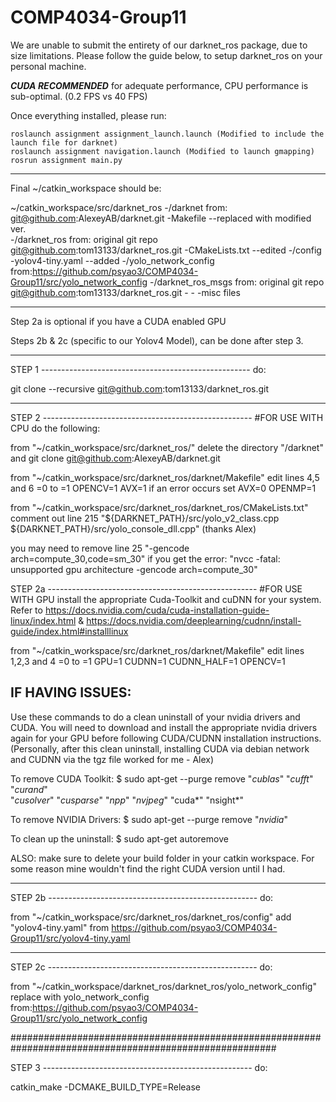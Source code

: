 # COMP4034-Group11



We are unable to submit the entirety of our darknet_ros package, due to size limitations.
Please follow the guide below, to setup darknet_ros on your personal machine.

***CUDA RECOMMENDED*** for adequate performance, CPU performance is sub-optimal. (0.2 FPS vs 40 FPS)

Once everything installed, please run:
	
	roslaunch assignment assignment_launch.launch (Modified to include the launch file for darknet)
	roslaunch assignment navigation.launch (Modified to launch gmapping)
	rosrun assignment main.py
	
***
Final ~/catkin_workspace should be:

~/catkin_workspace/src/darknet_ros
    -/darknet                                      from: git@github.com:AlexeyAB/darknet.git
        -Makefile   --replaced with modified ver.  
    -/darknet_ros                                  from: original git repo git@github.com:tom13133/darknet_ros.git
        -CMakeLists.txt   --edited
        -/config
            -yolov4-tiny.yaml   --added
        -/yolo_network_config                     from:https://github.com/psyao3/COMP4034-Group11/src/yolo_network_config
    -/darknet_ros_msgs                             from: original git repo git@github.com:tom13133/darknet_ros.git
    -
    -
    -misc files

***
Step 2a is optional if you have a CUDA enabled GPU

Steps 2b & 2c (specific to our Yolov4 Model), can be done after step 3.


***
STEP 1 ----------------------------------------------------
do: 

git clone --recursive git@github.com:tom13133/darknet_ros.git

***
STEP 2 ---------------------------------------------------- #FOR USE WITH CPU
do the following:

from "~/catkin_workspace/src/darknet_ros/" 
delete the directory "/darknet" and git clone git@github.com:AlexeyAB/darknet.git

from "~/catkin_workspace/src/darknet_ros/darknet/Makefile"
edit lines 4,5 and 6
=0 to =1
OPENCV=1
AVX=1                if an error occurs set AVX=0
OPENMP=1

from "~/catkin_workspace/src/darknet_ros/darknet_ros/CMakeLists.txt"
comment out line 215 "${DARKNET_PATH}/src/yolo_v2_class.cpp         ${DARKNET_PATH}/src/yolo_console_dll.cpp"
(thanks Alex)

you may need to remove line 25 "-gencode arch=compute_30,code=sm_30" if you get the error: 
"nvcc -fatal: unsupported gpu architecture -gencode arch=compute_30"

STEP 2a ---------------------------------------------------- #FOR USE WITH GPU
install the appropriate Cuda-Toolkit and cuDNN for your system. 
Refer to https://docs.nvidia.com/cuda/cuda-installation-guide-linux/index.html
&
https://docs.nvidia.com/deeplearning/cudnn/install-guide/index.html#installlinux

from "~/catkin_workspace/src/darknet_ros/darknet/Makefile"
edit lines 1,2,3 and 4
=0 to =1
GPU=1
CUDNN=1
CUDNN_HALF=1
OPENCV=1

## IF HAVING ISSUES:
Use these commands to do a clean uninstall of your nvidia drivers and CUDA. You will need to download and install the appropriate nvidia drivers again 
for your GPU before following CUDA/CUDNN installation instructions. (Personally, after this clean uninstall, installing CUDA via debian network and 
CUDNN via the tgz file worked for me - Alex) 

To remove CUDA Toolkit:
$ sudo apt-get --purge remove "*cublas*" "*cufft*" "*curand*" \
 "*cusolver*" "*cusparse*" "*npp*" "*nvjpeg*" "cuda*" "nsight*" 

To remove NVIDIA Drivers:
$ sudo apt-get --purge remove "*nvidia*"

To clean up the uninstall:
$ sudo apt-get autoremove

ALSO: make sure to delete your build folder in your catkin workspace. For some reason mine wouldn't find the right CUDA version until I had.

***
STEP 2b ----------------------------------------------------
do:

from "~/catkin_workspace/src/darknet_ros/darknet_ros/config"
add "yolov4-tiny.yaml" from https://github.com/psyao3/COMP4034-Group11/src/yolov4-tiny.yaml

***
STEP 2c ----------------------------------------------------
do:

from "~/catkin_workspace/darknet_ros/darknet_ros/yolo_network_config"
replace with yolo_network_config from:https://github.com/psyao3/COMP4034-Group11/src/yolo_network_config

########################################################################################################

STEP 3 ----------------------------------------------------
do: 

catkin_make -DCMAKE_BUILD_TYPE=Release





